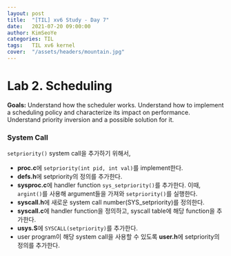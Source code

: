 ```yaml
---
layout: post
title:  "[TIL] xv6 Study - Day 7"
date:   2021-07-20 09:00:00
author: KimSeoYe
categories: TIL
tags:   TIL xv6 kernel
cover:  "/assets/headers/mountain.jpg"
---
```


# Lab 2. Scheduling

**Goals:** Understand how the scheduler works. Understand how to implement a scheduling policy and characterize its impact on performance. Understand priority inversion and a possible solution for it.

### System Call

`setpriority()` system call을 추가하기 위해서, 
- **proc.c**에 `setpriority(int pid, int val)`를 implement한다.
- **defs.h**에 setpriority의 정의를 추가한다.
- **sysproc.c**에 handler function `sys_setpriority()`를 추가한다. 이때, `argint()`를 사용해 argument들을 가져와 `setpriority()`를 실행한다.
- **syscall.h**에 새로운 system call number(SYS_setpriority)를 정의한다.
- **syscall.c**에 handler function을 정의하고, syscall table에 해당 function을 추가한다.
- **usys.S**에 `SYSCALL(setpriority)`를 추가한다.
- user program이 해당 system call을 사용할 수 있도록 **user.h**에 setpriority의 정의를 추가한다.
